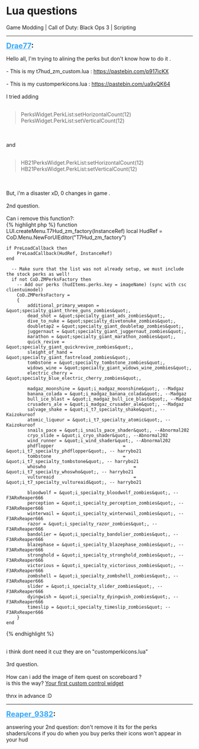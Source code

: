 # Lua questions
Game Modding | Call of Duty: Black Ops 3 | Scripting

---
<strong style="font-size: 1.4em;"><span style="text-decoration: underline;text-decoration-color: #34a7f9;"><span style="color:#34a7f9;">Drae77</span></span>:</strong>

<p>Hello all, I&#39;m trying to alining the perks but don&#39;t know how to do it .<br /><br />- This is my t7hud_zm_custom.lua : <a href="https://pastebin.com/p917icKX">https://pastebin.com/p917icKX</a><br /><br />- This is my customperkicons.lua : <a href="https://pastebin.com/ua9xQK64">https://pastebin.com/ua9xQK64</a><br /><br />I tried adding <br /><br /><blockquote>PerksWidget.PerkList:setHorizontalCount(12) <br />PerksWidget.PerkList:setVerticalCount(12)</blockquote><br /><br />and <br /><br /><blockquote>HB21PerksWidget.PerkList:setHorizontalCount(12) <br />HB21PerksWidget.PerkList:setVerticalCount(12)</blockquote><br /><br />But, i&#39;m a disaster xD, 0 changes in game .<br /><br />2nd question.<br /><br />Can i remove this function?:<br />
{% highlight php %}
function LUI.createMenu.T7Hud_zm_factory(InstanceRef)
    local HudRef = CoD.Menu.NewForUIEditor(&quot;T7Hud_zm_factory&quot;)
  
    if PreLoadCallback then
        PreLoadCallback(HudRef, InstanceRef)
    end
 
      -- Make sure that the list was not already setup, we must include the stock perks as well!
      if not CoD.ZMPerksFactory then
        -- Add our perks (hudItems.perks.key = imageName) (sync with csc clientuimodel)
        CoD.ZMPerksFactory =
        {
            additional_primary_weapon = &quot;specialty_giant_three_guns_zombies&quot;,
            dead_shot = &quot;specialty_giant_ads_zombies&quot;,
            dive_to_nuke = &quot;specialty_divetonuke_zombies&quot;,
            doubletap2 = &quot;specialty_giant_doubletap_zombies&quot;,
            juggernaut = &quot;specialty_giant_juggernaut_zombies&quot;,
            marathon = &quot;specialty_giant_marathon_zombies&quot;,
            quick_revive = &quot;specialty_giant_quickrevive_zombies&quot;,
            sleight_of_hand = &quot;specialty_giant_fastreload_zombies&quot;,
            tombstone = &quot;specialty_tombstone_zombies&quot;,
            widows_wine = &quot;specialty_giant_widows_wine_zombies&quot;,
            electric_cherry = &quot;specialty_blue_electric_cherry_zombies&quot;,
          
            madgaz_moonshine = &quot;i_madgaz_moonshine&quot;, --Madgaz
            banana_colada = &quot;i_madgaz_banana_colada&quot;, --Madgaz
            bull_ice_blast = &quot;i_madgaz_bull_ice_blast&quot;, --Madgaz
            crusaders_ale = &quot;i_madgaz_crusader_ale&quot;, --Madgaz
            salvage_shake = &quot;i_t7_specialty_shake&quot;, --Kaizokuroof
            atomic_liqueur = &quot;i_t7_specialty_atomic&quot;, --Kaizokuroof
            snails_pace = &quot;i_snails_pace_shader&quot;, --Abnormal202
            cryo_slide = &quot;i_cryo_shader&quot;, --Abnormal202
            wind_runner = &quot;i_wind_shader&quot;, --Abnormal202
            phdflopper                          = &quot;i_t7_specialty_phdflopper&quot;, -- harrybo21
            tombstone                           = &quot;i_t7_specialty_tombstone&quot;, -- harrybo21
            whoswho                                 = &quot;i_t7_specialty_whoswho&quot;, -- harrybo21
            vultureaid                              = &quot;i_t7_specialty_vultureaid&quot;, -- harrybo21
 
            bloodwolf = &quot;i_specialty_bloodwolf_zombies&quot;, --F3ARxReaper666
            perception = &quot;i_specialty_perception_zombies&quot;, --F3ARxReaper666
            winterwail = &quot;i_specialty_winterwail_zombies&quot;, --F3ARxReaper666
            razor = &quot;i_specialty_razor_zombies&quot;, --F3ARxReaper666
            bandolier = &quot;i_specialty_bandolier_zombies&quot;, --F3ARxReaper666
            blazephase = &quot;i_specialty_blazephase_zombies&quot;, --F3ARxReaper666
            stronghold = &quot;i_specialty_stronghold_zombies&quot;, --F3ARxReaper666
            victorious = &quot;i_specialty_victorious_zombies&quot;, --F3ARxReaper666
            zombshell = &quot;i_specialty_zombshell_zombies&quot;, --F3ARxReaper666
            slider = &quot;i_specialty_slider_zombies&quot;, --F3ARxReaper666
            dyingwish = &quot;i_specialty_dyingwish_zombies&quot;, --F3ARxReaper666
            timeslip = &quot;i_specialty_timeslip_zombies&quot; --F3ARxReaper666
        }
    end
   {% endhighlight %}

<br />i think dont need it cuz they are on &quot;customperkicons.lua&quot;<br /><br />3rd question.<br /><br />How can i add the image of item quest on scoreboard ? <br />is this the way? <a href="https://wiki.modme.co/wiki/black_ops_3/lua_(lui)/Your-First-Custom-Control-(Widget).html">Your first custom control widget</a><br /><br />thnx in advance :D</p>

---
<strong style="font-size: 1.4em;"><span style="text-decoration: underline;text-decoration-color: #34a7f9;"><span style="color:#34a7f9;">Reaper_9382</span></span>:</strong>

<p>answering your 2nd question: don&#39;t remove it its for the perks shaders/icons if you do when you buy perks their icons won&#39;t appear in your hud</p>
